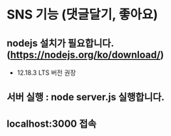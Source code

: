 # SNS 기능 (댓글달기, 좋아요)

## nodejs 설치가 필요합니다. (https://nodejs.org/ko/download/)
- 12.18.3 LTS 버전 권장

## 서버 실행 : node server.js 실행합니다.

## localhost:3000 접속
